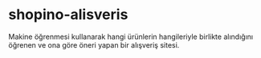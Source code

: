 # shopino-alisveris
Makine öğrenmesi kullanarak hangi ürünlerin hangileriyle birlikte alındığını öğrenen ve ona göre öneri yapan bir alışveriş sitesi.
